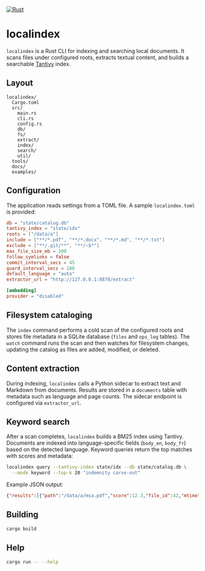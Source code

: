 [![Rust](https://github.com/gaspardpetit/localindex/actions/workflows/rust.yml/badge.svg)](https://github.com/gaspardpetit/localindex/actions/workflows/rust.yml)
# localindex

`localindex` is a Rust CLI for indexing and searching local documents. It scans files under configured roots, extracts textual content, and builds a searchable [Tantivy](https://tantivy-search.github.io/) index.

## Layout

```
localindex/
  Cargo.toml
  src/
    main.rs
    cli.rs
    config.rs
    db/
    fs/
    extract/
    index/
    search/
    util/
  tools/
  docs/
  examples/
```

## Configuration

The application reads settings from a TOML file. A sample `localindex.toml` is provided:

```toml
db = "state/catalog.db"
tantivy_index = "state/idx"
roots = ["/data/a"]
include = ["**/*.pdf", "**/*.docx", "**/*.md", "**/*.txt"]
exclude = ["**/.git/**", "**/~$*"]
max_file_size_mb = 200
follow_symlinks = false
commit_interval_secs = 45
guard_interval_secs = 180
default_language = "auto"
extractor_url = "http://127.0.0.1:8878/extract"

[embedding]
provider = "disabled"
```

## Filesystem cataloging

The `index` command performs a cold scan of the configured roots and
stores file metadata in a SQLite database (`files` and `ops_log` tables).
The `watch` command runs the scan and then watches for filesystem
changes, updating the catalog as files are added, modified, or deleted.

## Content extraction

During indexing, `localindex` calls a Python sidecar to extract text and
Markdown from documents. Results are stored in a `documents` table with
metadata such as language and page counts. The sidecar endpoint is
configured via `extractor_url`.

## Keyword search

After a scan completes, `localindex` builds a BM25 index using Tantivy.
Documents are indexed into language-specific fields (`body_en`, `body_fr`) based on the
detected language. Keyword queries return the top matches with scores and metadata:

```bash
localindex query --tantivy-index state/idx --db state/catalog.db \
  --mode keyword --top-k 20 "indemnity carve-out"
```

Example JSON output:

```json
{"results":[{"path":"/data/a/msa.pdf","score":12.3,"file_id":42,"mtime":"2025-07-05T12:43:11Z"}]}
```

## Building

```bash
cargo build
```

## Help

```bash
cargo run -- --help
```
